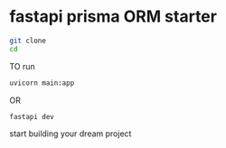 # fastapi prisma ORM starter
```bash
git clone
cd

```
TO run
```bash
uvicorn main:app
```
OR
```bash
fastapi dev
```
start building your dream project
